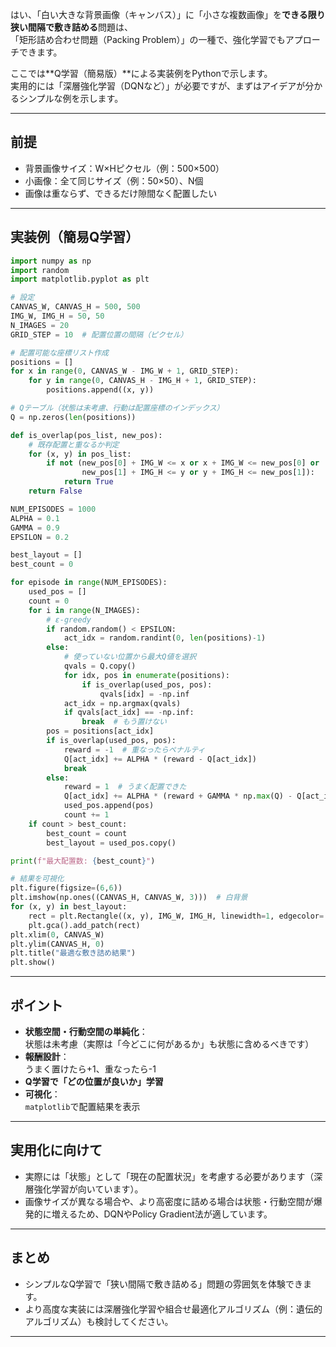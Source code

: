 はい、「白い大きな背景画像（キャンバス）」に「小さな複数画像」を**できる限り狭い間隔で敷き詰める**問題は、  
「矩形詰め合わせ問題（Packing Problem）」の一種で、強化学習でもアプローチできます。

ここでは**Q学習（簡易版）**による実装例をPythonで示します。  
実用的には「深層強化学習（DQNなど）」が必要ですが、まずはアイデアが分かるシンプルな例を示します。

---

## 前提

- 背景画像サイズ：W×Hピクセル（例：500×500）
- 小画像：全て同じサイズ（例：50×50）、N個
- 画像は重ならず、できるだけ隙間なく配置したい

---

## 実装例（簡易Q学習）

```python
import numpy as np
import random
import matplotlib.pyplot as plt

# 設定
CANVAS_W, CANVAS_H = 500, 500
IMG_W, IMG_H = 50, 50
N_IMAGES = 20
GRID_STEP = 10  # 配置位置の間隔（ピクセル）

# 配置可能な座標リスト作成
positions = []
for x in range(0, CANVAS_W - IMG_W + 1, GRID_STEP):
    for y in range(0, CANVAS_H - IMG_H + 1, GRID_STEP):
        positions.append((x, y))

# Qテーブル（状態は未考慮、行動は配置座標のインデックス）
Q = np.zeros(len(positions))

def is_overlap(pos_list, new_pos):
    # 既存配置と重なるか判定
    for (x, y) in pos_list:
        if not (new_pos[0] + IMG_W <= x or x + IMG_W <= new_pos[0] or
                new_pos[1] + IMG_H <= y or y + IMG_H <= new_pos[1]):
            return True
    return False

NUM_EPISODES = 1000
ALPHA = 0.1
GAMMA = 0.9
EPSILON = 0.2

best_layout = []
best_count = 0

for episode in range(NUM_EPISODES):
    used_pos = []
    count = 0
    for i in range(N_IMAGES):
        # ε-greedy
        if random.random() < EPSILON:
            act_idx = random.randint(0, len(positions)-1)
        else:
            # 使っていない位置から最大Q値を選択
            qvals = Q.copy()
            for idx, pos in enumerate(positions):
                if is_overlap(used_pos, pos):
                    qvals[idx] = -np.inf
            act_idx = np.argmax(qvals)
            if qvals[act_idx] == -np.inf:
                break  # もう置けない
        pos = positions[act_idx]
        if is_overlap(used_pos, pos):
            reward = -1  # 重なったらペナルティ
            Q[act_idx] += ALPHA * (reward - Q[act_idx])
            break
        else:
            reward = 1  # うまく配置できた
            Q[act_idx] += ALPHA * (reward + GAMMA * np.max(Q) - Q[act_idx])
            used_pos.append(pos)
            count += 1
    if count > best_count:
        best_count = count
        best_layout = used_pos.copy()

print(f"最大配置数: {best_count}")

# 結果を可視化
plt.figure(figsize=(6,6))
plt.imshow(np.ones((CANVAS_H, CANVAS_W, 3)))  # 白背景
for (x, y) in best_layout:
    rect = plt.Rectangle((x, y), IMG_W, IMG_H, linewidth=1, edgecolor='r', facecolor='none')
    plt.gca().add_patch(rect)
plt.xlim(0, CANVAS_W)
plt.ylim(CANVAS_H, 0)
plt.title("最適な敷き詰め結果")
plt.show()
```

---

## ポイント

- **状態空間・行動空間の単純化**：  
  状態は未考慮（実際は「今どこに何があるか」も状態に含めるべきです）
- **報酬設計**：  
  うまく置けたら+1、重なったら-1
- **Q学習で「どの位置が良いか」学習**  
- **可視化**：  
  `matplotlib`で配置結果を表示

---

## 実用化に向けて

- 実際には「状態」として「現在の配置状況」を考慮する必要があります（深層強化学習が向いています）。
- 画像サイズが異なる場合や、より高密度に詰める場合は状態・行動空間が爆発的に増えるため、DQNやPolicy Gradient法が適しています。

---

## まとめ

- シンプルなQ学習で「狭い間隔で敷き詰める」問題の雰囲気を体験できます。
- より高度な実装には深層強化学習や組合せ最適化アルゴリズム（例：遺伝的アルゴリズム）も検討してください。

---
